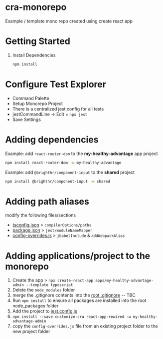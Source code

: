 # cra-monorepo

Example / template mono repo created using create react app

# Getting Started

1. Install Dependencies

    ```bash
    npm install
    ```

# Configure Test Explorer

-   Command Palette
-   Setup Monorepo Project
-   There is a centralized jest config for all tests
-   jestCommandLine -> Edit = `npx jest`
-   Save Settings

# Adding dependencies

Example: add `react-router-dom` to the **my-healthy-advantage** app project

```bash
npm install react-router-dom -w my-healthy-advantage
```

Example: add `@brighthr/component-input` to the **shared** project

```bash
npm install @brighthr/component-input -w shared
```

# Adding path aliases

modify the following files/sections

-   [tsconfig.json](apps/my-healthy-advantage/tsconfig.json) > `compilerOptions/paths`
-   [package.json](apps/my-healthy-advantage/package.json) > `jest/moduleNameMapper`
-   [config-overrides.js](apps/my-healthy-advantage/config-overrides.js) > `jbabelInclude` & `addWebpackAlias`

# Adding applications/project to the monorepo

1. Create the app > `npx create-react-app apps/my-healthy-advantage-admin --template typescript`
1. Delete the `node_modules` folder
1. merge the .gitignore contents into the [root .gitignore](./.gitignore) -- TBC
1. Run `npm install` to ensure all packages are installed into the root node_packages folder
1. Add the project to [jest.config.js](./jest.config.js)
1. `npm install --save customize-cra react-app-rewired -w my-healthy-advantage-admin`
1. copy the `config-overrides.js` file from an existing project folder to the new project folder
